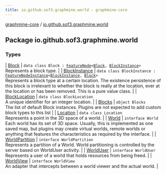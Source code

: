 ```yaml
---
title: io.github.sof3.graphmine.world - graphmine-core
---
```


[graphmine-core](../index.html) / [io.github.sof3.graphmine.world](./index.html)

## Package io.github.sof3.graphmine.world

### Types

| [Block](-block/index.html) | `data class Block : `[`FeatureNode`](../io.github.sof3.graphmine.feature/-feature-node.html)`<`[`Block`](-block/index.html)`, `[`BlockInstance`](-block-instance/index.html)`>`<br>Represents a block type. |
| [BlockInstance](-block-instance/index.html) | `data class BlockInstance : `[`FeatureNodeInstance`](../io.github.sof3.graphmine.feature/-feature-node-instance/index.html)`<`[`BlockInstance`](-block-instance/index.html)`, `[`Block`](-block/index.html)`>`<br>Represents a block type at a certain location. The existence persistence of this block is irrelevant to whether the block is really at the location, ever at the location or has been removed. This is a pure value class. |
| [BlockLocation](-block-location/index.html) | `data class BlockLocation`<br>A unique identifier for an integer location. |
| [Blocks](-blocks/index.html) | `object Blocks`<br>The list of default Block instances. Plugins are not expected to add custom block types to this list |
| [Location](-location/index.html) | `data class Location`<br>Represents a point in the 3D space of a world. |
| [World](-world.html) | `interface World`<br>Each world has its set of 3D space. Usually, this is implemented as one saved map, but plugins may create virtual worlds, remote worlds or anything that features the characteristics as required by the interface. |
| [WorldPartition](-world-partition.html) | `interface WorldPartition`<br>Represents a partition of a World. World partitioning is controlled by the server based on WorldUser activity. |
| [WorldUser](-world-user.html) | `interface WorldUser`<br>Represents a user of a world that holds resources from being freed. |
| [WorldView](-world-view.html) | `interface WorldView`<br>An adapter that intercepts between a world viewer and the actual world. |

